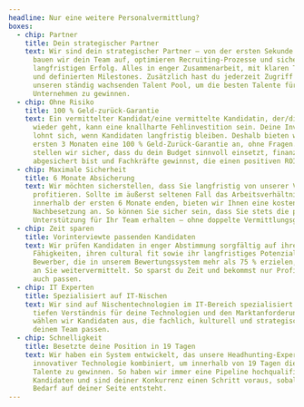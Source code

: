 ```yaml
---
headline: Nur eine weitere Personalvermittlung?
boxes:
  - chip: Partner
    title: Dein strategischer Partner
    text: Wir sind dein strategischer Partner – von der ersten Sekunde an. Gemeinsam
      bauen wir dein Team auf, optimieren Recruiting-Prozesse und sichern deinen
      langfristigen Erfolg. Alles in enger Zusammenarbeit, mit klaren Timelines
      und definierten Milestones. Zusätzlich hast du jederzeit Zugriff auf
      unseren ständig wachsenden Talent Pool, um die besten Talente für dein
      Unternehmen zu gewinnen.
  - chip: Ohne Risiko
    title: 100 % Geld-zurück-Garantie
    text: Ein vermittelter Kandidat/eine vermittelte Kandidatin, der/die kurzzeitig
      wieder geht, kann eine knallharte Fehlinvestition sein. Deine Investition
      lohnt sich, wenn Kandidaten langfristig bleiben. Deshalb bieten wir in den
      ersten 3 Monaten eine 100 % Geld-Zurück-Garantie an, ohne Fragen. So
      stellen wir sicher, dass du dein Budget sinnvoll einsetzt, finanziell
      abgesichert bist und Fachkräfte gewinnst, die einen positiven ROI liefern.
  - chip: Maximale Sicherheit
    title: 6 Monate Absicherung
    text: Wir möchten sicherstellen, dass Sie langfristig von unserer Vermittlung
      profitieren. Sollte im äußerst seltenen Fall das Arbeitsverhältnis
      innerhalb der ersten 6 Monate enden, bieten wir Ihnen eine kostenlose
      Nachbesetzung an. So können Sie sicher sein, dass Sie stets die passende
      Unterstützung für Ihr Team erhalten – ohne doppelte Vermittlungsgebühr.
  - chip: Zeit sparen
    title: Vorinterviewte passenden Kandidaten
    text: Wir prüfen Kandidaten in enger Abstimmung sorgfältig auf ihre fachlichen
      Fähigkeiten, ihren cultural fit sowie ihr langfristiges Potenzial. Nur
      Bewerber, die in unserem Bewertungssystem mehr als 75 % erzielen, werden
      an Sie weitervermittelt. So sparst du Zeit und bekommst nur Profile, die
      auch passen.
  - chip: IT Experten
    title: Spezialisiert auf IT-Nischen
    text: Wir sind auf Nischentechnologien im IT-Bereich spezialisiert. Mit unserem
      tiefen Verständnis für deine Technologien und den Marktanforderungen
      wählen wir Kandidaten aus, die fachlich, kulturell und strategisch gut zu
      deinem Team passen.
  - chip: Schnelligkeit
    title: Besetzte deine Position in 19 Tagen
    text: Wir haben ein System entwickelt, das unsere Headhunting-Expertise mit
      innovativer Technologie kombiniert, um innerhalb von 19 Tagen die besten
      Talente zu gewinnen. So haben wir immer eine Pipeline hochqualifizierter
      Kandidaten und sind deiner Konkurrenz einen Schritt voraus, sobald ein
      Bedarf auf deiner Seite entsteht.
---
```

